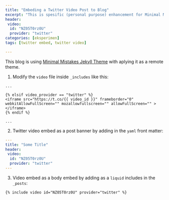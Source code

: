 ```yaml
---
title: "Embeding a Twitter Video Post to Blog"
excerpt: "This is spesific (personal purpose) enhancement for Minimal Mistakes Jekyl Theme" 
header:
 video:
  id: "NZ05T0rz0U"
  provider: "twitter"
categories: [eksperimen]
tags: [twitter embed, twitter video]

---
```


This blog is using [Minimal Mistakes Jekyll Theme](https://github.com/mmistakes/minimal-mistakes/) with aplying it as a remote theme.

1. Modify the `video` file inside `_includes` like this:

```raw
...

{% elsif video_provider == "twitter" %}
<iframe src="https://t.co/{{ video_id }}" frameborder="0" webkitAllowFullScreen="" mozallowfullscreen="" allowFullScreen="" ></iframe>
{% endif %}

...
```

2. Twitter video embed as a post banner by adding in the `yaml` front matter:

```yaml
---
title: "Some Title"
header:
 video:
  id: "NZ05T0rz0U"
  provider: "twitter"
---
```

3. Video embed as a body embed by adding as a `liquid` includes in the `_posts`:

```liquid
{% include video id="NZ05T0rz0U" provider="twitter" %}
```
